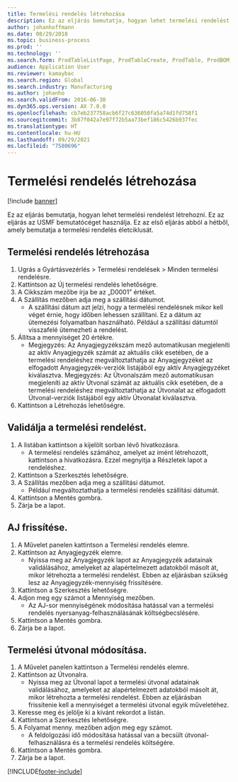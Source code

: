 ```yaml
---
title: Termelési rendelés létrehozása
description: Ez az eljárás bemutatja, hogyan lehet termelési rendelést létrehozni.
author: johanhoffmann
ms.date: 08/29/2018
ms.topic: business-process
ms.prod: ''
ms.technology: ''
ms.search.form: ProdTableListPage, ProdTableCreate, ProdTable, ProdBOM, ProdRoute, ProdJournalCreate
audience: Application User
ms.reviewer: kamaybac
ms.search.region: Global
ms.search.industry: Manufacturing
ms.author: johanho
ms.search.validFrom: 2016-06-30
ms.dyn365.ops.version: AX 7.0.0
ms.openlocfilehash: cb7eb237758acb6f27c636050fa5a74d1fd758f1
ms.sourcegitcommit: 3b87f042a7e97f72b5aa73bef186c5426b937fec
ms.translationtype: HT
ms.contentlocale: hu-HU
ms.lasthandoff: 09/29/2021
ms.locfileid: "7580696"
---
```

# <a name="create-a-production-order"></a>Termelési rendelés létrehozása

[!include [banner](../../includes/banner.md)]

Ez az eljárás bemutatja, hogyan lehet termelési rendelést létrehozni. Ez az eljárás az USMF bemutatócéget használja. Ez az első eljárás abból a hétből, amely bemutatja a termelési rendelés életciklusát.


## <a name="create-a-production-order"></a>Termelési rendelés létrehozása
1. Ugrás a Gyártásvezérlés > Termelési rendelések > Minden termelési rendelésre.
2. Kattintson az Új termelési rendelés lehetőségre.
3. A Cikkszám mezőbe írja be az „D0001” értéket.
4. A Szállítás mezőben adja meg a szállítási dátumot.
    * A szállítási dátum azt jelzi, hogy a termelési rendelésnek mikor kell véget érnie, hogy időben lehessen szállítani. Ez a dátum az ütemezési folyamatban használható. Például a szállítási dátumtól visszafelé ütemezheti a rendelést.  
5. Állítsa a mennyiséget 20 értékre.
    * Megjegyzés: Az Anyagjegyzékszám mező automatikusan megjeleníti az aktív Anyagjegyzék számát az aktuális cikk esetében, de a termelési rendeléshez megváltoztathatja az Anyagjegyzéket az elfogadott Anyagjegyzék-verziók listájából egy aktív Anyagjegyzéket kiválasztva.    Megjegyzés: Az Útvonalszám mező automatikusan megjeleníti az aktív Útvonal számát az aktuális cikk esetében, de a termelési rendeléshez megváltoztathatja az Útvonalat az elfogadott Útvonal-verziók listájából egy aktív Útvonalat kiválasztva.  
6. Kattintson a Létrehozás lehetőségre.

## <a name="validate-the-production-order"></a>Validálja a termelési rendelést.
1. A listában kattintson a kijelölt sorban lévő hivatkozásra.
    * A termelési rendelés számához, amelyet az imént létrehozott, kattintson a hivatkozásra. Ezzel megnyitja a Részletek lapot a rendeléshez.  
2. Kattintson a Szerkesztés lehetőségre.
3. A Szállítás mezőben adja meg a szállítási dátumot.
    * Például megváltoztathatja a termelési rendelés szállítási dátumát.  
4. Kattintson a Mentés gombra.
5. Zárja be a lapot.

## <a name="update-the-bom"></a>AJ frissítése.
1. A Művelet panelen kattintson a Termelési rendelés elemre.
2. Kattintson az Anyagjegyzék elemre.
    * Nyissa meg az Anyagjegyzék lapot az Anyagjegyzék adatainak validálásához, amelyeket az alapértelmezett adatokból másolt át, mikor létrehozta a termelési rendelést. Ebben az eljárásban szükség lesz az Anyagjegyzék-mennyiség frissítésére.  
3. Kattintson a Szerkesztés lehetőségre.
4. Adjon meg egy számot a Mennyiség mezőben.
    * Az AJ-sor mennyiségének módosítása hatással van a termelési rendelés nyersanyag-felhasználásának költségbecslésére.  
5. Kattintson a Mentés gombra.
6. Zárja be a lapot.

## <a name="update-the-production-route"></a>Termelési útvonal módosítása.
1. A Művelet panelen kattintson a Termelési rendelés elemre.
2. Kattintson az Útvonalra.
    * Nyissa meg az Útvonal lapot a termelési útvonal adatainak validálásához, amelyeket az alapértelmezett adatokból másolt át, mikor létrehozta a termelési rendelést. Ebben az eljárásban frissítenie kell a mennyiséget a termelési útvonal egyik műveletéhez.  
3. Keresse meg és jelölje ki a kívánt rekordot a listán.
4. Kattintson a Szerkesztés lehetőségre.
5. A Folyamat menny. mezőben adjon meg egy számot.
    * A feldolgozási idő módosítása hatással van a becsült útvonal-felhasználásra és a termelési rendelés költségére.  
6. Kattintson a Mentés gombra.
7. Zárja be a lapot.



[!INCLUDE[footer-include](../../../includes/footer-banner.md)]